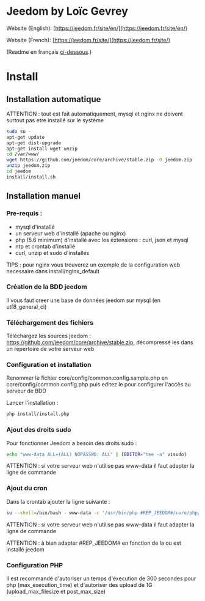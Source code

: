 # Jeedom by Loïc Gevrey #

Website (English): [https://jeedom.fr/site/en/](https://jeedom.fr/site/en/)

Website (French):  [https://jeedom.fr/site/](https://jeedom.fr/site/)

(Readme en français [ci-dessous](#french).)

# Install #


## Installation automatique

ATTENTION : tout est fait automatiquement, mysql et nginx ne doivent surtout pas etre installé sur le système

```bash
sudo su -
apt-get update
apt-get dist-upgrade
apt-get install wget unzip
cd /var/www/
wget https://github.com/jeedom/core/archive/stable.zip -O jeedom.zip
unzip jeedom.zip
cd jeedom
install/install.sh
```

## Installation manuel

### Pre-requis : 
- mysql d'installé
- un serveur web d'installé (apache ou nginx)
- php (5.6 minimum) d'installé avec les extensions : curl, json et mysql
- ntp et crontab d'installé
- curl, unzip et sudo d'installés

TIPS : pour nginx vous trouverez un exemple de la configuration web necessaire dans install/nginx_default

### Création de la BDD jeedom

Il vous faut creer une base de données jeedom sur mysql (en utf8_general_ci)

### Téléchargement des fichiers

Téléchargez les sources jeedom : https://github.com/jeedom/core/archive/stable.zip, décompressé les dans un repertoire de votre serveur web

### Configuration et installation

Renommer le fichier core/config/common.config.sample.php en core/config/common.config.php puis editez le pour configurer l'accès au serveur de BDD

Lancer l'installation : 

```bash
php install/install.php
```

### Ajout des droits sudo

Pour fonctionner Jeedom a besoin des droits sudo : 

```bash
echo "www-data ALL=(ALL) NOPASSWD: ALL" | (EDITOR="tee -a" visudo)
```

ATTENTION : si votre serveur web n'utilise pas www-data il faut adapter la ligne de commande

### Ajout du cron

Dans la crontab ajouter la ligne suivante : 
```bash
su --shell=/bin/bash - www-data -c '/usr/bin/php #REP_JEEDOM#/core/php/jeeCron.php' >> /dev/null 2>&1"
```

ATTENTION : si votre serveur web n'utilise pas www-data il faut adapter la ligne de commande

ATTENTION : à bien adapter #REP_JEEDOM# en fonction de la ou est installé jeedom

### Configuration PHP

Il est recommandé d'autoriser un temps d'éxecution de 300 secondes pour php (max_execution_time) et d'autoriser des upload de 1G (upload_max_filesize et post_max_size)